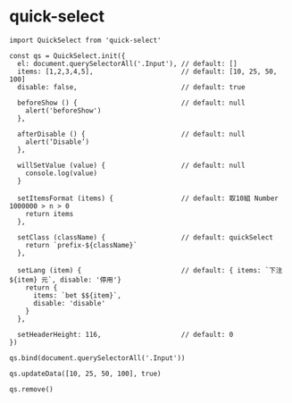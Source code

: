 # quick-select
    import QuickSelect from 'quick-select'

    const qs = QuickSelect.init({
      el: document.querySelectorAll('.Input'), // default: []
      items: [1,2,3,4,5],                      // default: [10, 25, 50, 100]
      disable: false,                          // default: true

      beforeShow () {                          // default: null
        alert('beforeShow')
      },

      afterDisable () {                        // default: null
        alert(‘Disable’)
      },

      willSetValue (value) {                   // default: null
        console.log(value)
      }

      setItemsFormat (items) {                 // default: 取10組 Number 1000000 > n > 0
        return items
      },

      setClass (className) {                   // default: quickSelect
        return `prefix-${className}`
      },

      setLang (item) {                         // default: { items: `下注 ${item} 元`, disable: '停用'}
        return {
          items: `bet $${item}`,
          disable: 'disable'
        }
      },
      
      setHeaderHeight: 116,                    // default: 0
    })

    qs.bind(document.querySelectorAll('.Input'))

    qs.updateData([10, 25, 50, 100], true)

    qs.remove()

